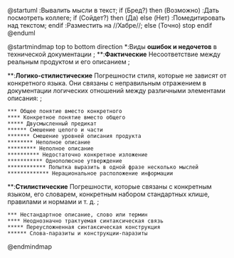 @startuml
:Вывалить мысли
в текст;
if (Бред?) then (Возможно)
:Дать посмотреть коллеге;
if (Сойдет?) then (Да)
else (Нет)
:Помедитировать над текстом;
endif
:Разместить на //Хабре//;
else (Точно)
stop
endif
@enduml


@startmindmap
top to bottom direction
*:Виды **ошибок и недочетов** в технической документации
;
  **:**Фактические**
Несоответствие 
между реальным продуктом и его описанием
  ;

  **:**Логико-стилистические**
Погрешности стиля, 
которые не зависят от конкретного языка. 
Они связаны с неправильным отражением 
в документации логических отношений
между различными элементами описания:
  ;

    *** Общее понятие вместо конкретного
    **** Конкретное понятие вместо общего
    ***** Двусмысленный предикат
    ****** Смешение целого и части
    ******* Смешение уровней описания продукта
    ******** Неполное описание
    ********* Неполное описание
    ********** Недостаточно конкретное изложение
    *********** Однополюсное утверждение
    ************ Попытка выразить в одной фразе несколько мыслей
    ************* Нерациональное расположение информации

  **:**Стилистические**
Погрешности, которые связаны с конкретным языком, 
его словарем, конкретным набором стандартных клише, 
правилами и нормами и т. д.
;

    *** Нестандартное описание, слово или термин
    **** Неоднозначно трактуемая синтаксическая связь
    ***** Переусложненная синтаксическая конструкция
    ****** Слова-паразиты и конструкции-паразиты
@endmindmap
